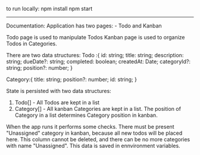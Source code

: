 to run locally:
npm install
npm start

---

Documentation:
Application has two pages: - Todo and Kanban

Todo page is used to manipulate Todos
Kanban page is used to organize Todos in Categories.

There are two data structures:
Todo :{
id: string;
title: string;
description: string;
dueDate?: string;
completed: boolean;
createdAt: Date;
categoryId?: string;
position?: number;
}

Category:{
title: string;
position?: number;
id: string;
}

State is persisted with two data structures:

1. Todo[] - All Todos are kept in a list
2. Category[] - All kanban Categories are kept in a list. The position of Category in a list determines Category position in kanban.

When the app runs it performs some checks. There must be present "Unassigned" category in kanban, because all new todos will be placed here.
This column cannot be deleted, and there can be no more categories with name "Unassigned". This data is saved in ennvironment variables.
